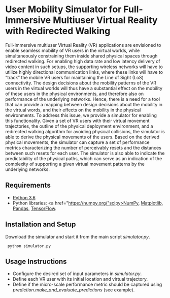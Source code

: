 # User Mobility Simulator for Full-Immersive Multiuser Virtual Reality with Redirected Walking #

<div class="align-justify"> Full-immersive multiuser Virtual Reality (VR) applications are envisioned to enable seamless mobility of VR users in the virtual worlds, while simultaneously constraining them inside shared physical spaces through redirected walking. For enabling high data rate and low latency delivery of video content in such setups, the supporting wireless networks will have to utilize highly directional communication links, where these links will have to “track” the mobile VR users for maintaining the Line of Sight (LoS) connectivity. The design decisions about the mobility patterns of the VR users in the virtual worlds will thus have a substantial effect on the mobility of these users in the physical environments, and therefore also on performance of the underlying networks. Hence, there is a need for a tool that can provide a mapping between design decisions about the mobility in the virtual words, and their effects on the mobility in the physical environments. To address this issue, we provide a simulator for enabling this functionality. Given a set of VR users with their virtual movement trajectories, the outline of the physical deployment environment, and a redirected walking algorithm for avoiding physical collisions, the simulator is able to derive the physical movements of the users. Based on the derived physical movements, the simulator can capture a set of performance metrics characterizing the number of perceivably resets and the distances between such resets for each user. The simulator is also able to indicate the predictability of the physical paths, which can serve as an indication of the complexity of supporting a given virtual movement patterns by the underlying networks.</div>

<a name="setup"></a>
## Requirements

* <a href="https://www.python.org/downloads/release/python-360/">Python 3.6</a>
* Python libraries: <a href="https://numpy.org/"scipy>NumPy</a>, <a href="https://matplotlib.org/">Matplotlib</a>, <a href="https://pandas.pydata.org/">Pandas</a>, <a href="https://www.tensorflow.org/learn">TensorFlow</a>.

<a name="installation"></a>
## Installation and Setup

Download the simulator and start it from the main script _simulator.py_. 

```vim
 python simulator.py
```

<a name="usage"></a>
## Usage Instructions

* Configure the desired set of input parameters in _simulator.py_. 
* Define each VR user with its initial location and virtual trajectory.
* Define if the micro-scale performance metric should be captured using _prediction.make_and_evaluate_predictions_ (see example).

